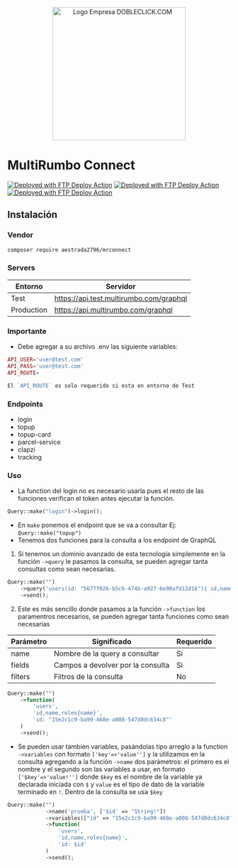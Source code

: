 <p align="center">
    <a href="https://www.multirumbo.com" target="_blank">
        <img src="https://business.multirumbo.com/image/logo/marca_horizontal_morado.svg" width="300" alt="Logo Empresa DOBLECLICK.COM">
    </a>
</p>

# MultiRumbo Connect

[<img alt="Deployed with FTP Deploy Action" src="https://img.shields.io/badge/Version-0.0.1-brightgreen?style=flat">](https://plenus.tecsodevs.com)
[<img alt="Deployed with FTP Deploy Action" src="https://img.shields.io/badge/PHP-8.*-brightgreen?style=flat&logo=php">](https://www.php.net)
[<img alt="Deployed with FTP Deploy Action" src="https://img.shields.io/badge/GraphQL--brightgreen?style=flat&logo=GraphQL">](https://graphql.org)

## Instalación

### Vendor

```bash
composer require aestrada2796/mrconnect
```

### Servers

| Entorno    | Servidor                                |
|------------|-----------------------------------------|
| Test       | https://api.test.multirumbo.com/graphql |
| Production | https://api.multirumbo.com/graphql      |

### Importante

- Debe agregar a su archivo .env las siguiente variables:

```php 
API_USER='user@test.com'
API_PASS='user@test.com'
API_ROUTE=

El `API_ROUTE` es solo requerido si esta en entorno de Test 
```

### Endpoints

- login
- topup
- topup-card
- parcel-service
- clapzi
- tracking

### Uso

- La function del login no es necesario usarla pues el resto de las funciones verifican el token antes ejecutar la
  función.

```php
Query::make("login")->login();
```

- En `make` ponemos el endpoint que se va a consultar Ej: `Query::make("topup")`
- Tenemos dos funciones para la consulta a los endpoint de GraphQL

1. Si tenemos un dominio avanzado de esta tecnología simplemente en la función `->query` le pasamos la consulta, se
   pueden agregar tanta consultas como sean necesarias.

```php
Query::make("")
    ->query('users(id: "5677f026-b5c6-474b-a927-6e90afd12d16"){ id,name }')
    ->send();
```

2. Este es más sencillo donde pasamos a la función `->function` los paramentros necesarios, se pueden agregar tanta
   funciones como sean necesarias

| Parámetro | Significado                       | Requerido |
|-----------|-----------------------------------|-----------|
| name      | Nombre de la query a consultar    | Si        |
| fields    | Campos a devolver por la consulta | Si        |
| filters   | Filtros de la consulta            | No        |

```php
Query::make("")
    ->function(
        'users',
        'id,name,roles{name}',
        'id: "15e2c1c9-ba99-468e-a008-547d0dc634c8"'
    )
    ->send();
```

- Se pueden usar tambien variables, pasándolas tipo arreglo a la function `->variables` con formato `['key'=>'value'']`
  y
  la utilizamos en la consulta agregando a la función `->name` dos parámetros: el primero es el
  nombre y el segundo son las variables a usar, en formato `['$key'=>'value!'']` donde `$key` es el nombre de la
  variable ya declarada iniciada con `$` y `value` es el tipo de dato de la variable terminado en `!`. Dentro de la
  consulta se usa `$key`

```php
Query::make("")
            ->name('prueba', ['$id' => "String!"])
            ->variables(["id" => "15e2c1c9-ba99-468e-a008-547d0dc634c8"])
            ->function(
                'users',
                'id,name,roles{name}',
                'id: $id'
            )
            ->send();
```
